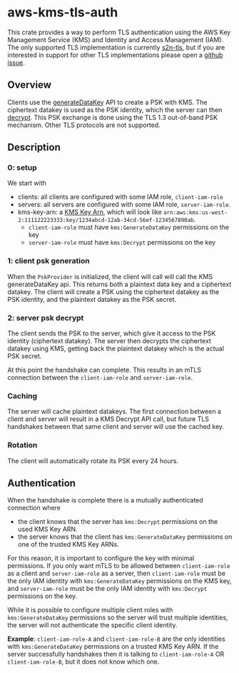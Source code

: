 # aws-kms-tls-auth

This crate provides a way to perform TLS authentication using the AWS Key Management Service (KMS) and Identity and Access Management (IAM). The only supported TLS implementation is currently [s2n-tls](https://github.com/aws/s2n-tls), but if you are interested in support for other TLS implementations please open a [github issue](https://github.com/aws/s2n-tls/issues/new/choose).

## Overview

Clients use the [generateDataKey](https://docs.aws.amazon.com/kms/latest/APIReference/API_GenerateDataKey.html) API to create a PSK with KMS. The ciphertext datakey is used as the PSK identity, which the server can then [decrypt](https://docs.aws.amazon.com/kms/latest/APIReference/API_Decrypt.html). This PSK exchange is done using the TLS 1.3 out-of-band PSK mechanism. Other TLS protocols are not supported. 

## Description

### 0: setup
We start with 
- clients: all clients are configured with some IAM role, `client-iam-role`
- servers: all servers are configured with some IAM role, `server-iam-role`.
- kms-key-arn: a [KMS Key Arn](https://docs.aws.amazon.com/kms/latest/developerguide/concepts.html#key-id-key-ARN), which will look like `arn:aws:kms:us-west-2:111122223333:key/1234abcd-12ab-34cd-56ef-1234567890ab`.
    - `client-iam-role` must have `kms:GenerateDataKey` permissions on the key
    - `server-iam-role` must have `kms:Decrypt` permissions on the key

### 1: client psk generation
When the `PskProvider` is initialized, the client will call will call the KMS generateDataKey api. This returns both a plaintext data key and a ciphertext datakey. The client will create a PSK using the ciphertext datakey as the PSK identity, and the plaintext datakey as the PSK secret.

### 2: server psk decrypt
The client sends the PSK to the server, which give it access to the PSK identity (ciphertext datakey). The server then decrypts the ciphertext datakey using KMS, getting back the plaintext datakey which is the actual PSK secret.

At this point the handshake can complete. This results in an mTLS connection between the `client-iam-role` and `server-iam-role`.

### Caching
The server will cache plaintext datakeys. The first connection between a client and server will result in a KMS Decrypt API call, but future TLS handshakes between that same client and server will use the cached key.

### Rotation
The client will automatically rotate its PSK every 24 hours.

## Authentication
When the handshake is complete there is a mutually authenticated connection where 
- the client knows that the server has `kms:Decrypt` permissions on the used KMS Key ARN.
- the server knows that the client has `kms:GenerateDataKey` permissions on one of the trusted KMS Key ARNs.

For this reason, it is important to configure the key with minimal permissions. If you only want mTLS to be allowed between `client-iam-role` as a client and `server-iam-role` as a server, then `client-iam-role` must be the only IAM identity with `kms:GenerateDataKey` permissions on the KMS key, and `server-iam-role` must be the only IAM identity with `kms:Decrypt` permissions on the key.

While it is possible to configure multiple client roles with `kms:GenerateDataKey` permissions so  the server will trust multiple identities, the server will not authenticate the specific client identity.

**Example**: `client-iam-role-A` and `client-iam-role-B` are the only identities with `kms:GenerateDataKey` permissions on a trusted KMS Key ARN. If the server successfully handshakes then it is talking to `client-iam-role-A` OR `client-iam-role-B`, but it does not know which one. 
